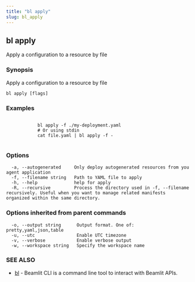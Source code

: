 ```yaml
---
title: "bl apply"
slug: bl_apply
---
```

## bl apply

Apply a configuration to a resource by file

### Synopsis

Apply a configuration to a resource by file

```
bl apply [flags]
```

### Examples

```

			bl apply -f ./my-deployment.yaml
			# Or using stdin
			cat file.yaml | bl apply -f -
		
```

### Options

```
  -a, --autogenerated     Only deploy autogenerated resources from you agent application
  -f, --filename string   Path to YAML file to apply
  -h, --help              help for apply
  -R, --recursive         Process the directory used in -f, --filename recursively. Useful when you want to manage related manifests organized within the same directory.
```

### Options inherited from parent commands

```
  -o, --output string      Output format. One of: pretty,yaml,json,table
  -u, --utc                Enable UTC timezone
  -v, --verbose            Enable verbose output
  -w, --workspace string   Specify the workspace name
```

### SEE ALSO

* [bl](bl.md)	 - Beamlit CLI is a command line tool to interact with Beamlit APIs.

